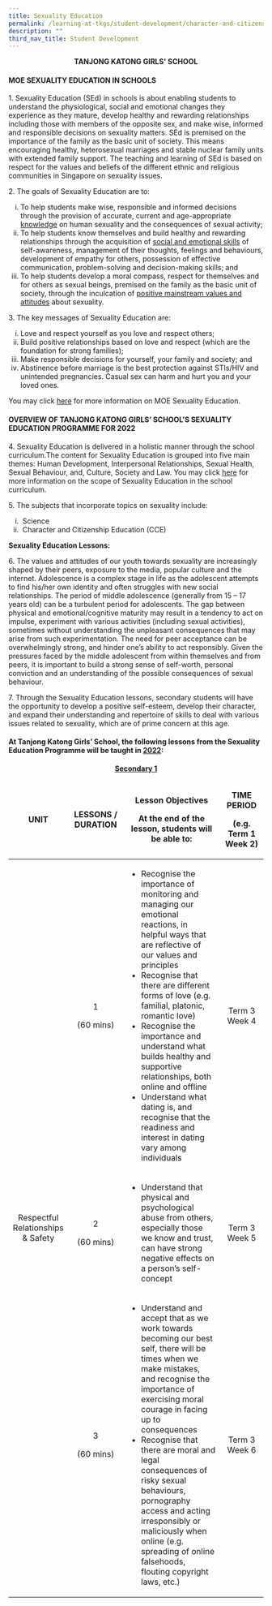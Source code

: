 ```yaml
---
title: Sexuality Education
permalink: /learning-at-tkgs/student-development/character-and-citizenship-education/sexuality-education/
description: ""
third_nav_title: Student Development
---
```

<p style="text-align: center;"><strong>TANJONG KATONG GIRLS' SCHOOL</strong></p>
<h4><strong>MOE SEXUALITY EDUCATION IN SCHOOLS</strong></h4>
<p>1. Sexuality Education (SEd) in schools is about enabling students to understand the physiological, social and emotional changes they experience as they mature, develop healthy and rewarding relationships including those with members of the opposite sex, and make wise, informed and responsible decisions on sexuality matters. SEd is premised on the importance of the family as the basic unit of society. This means encouraging healthy, heterosexual marriages and stable nuclear family units with extended family support. The teaching and learning of SEd is based on respect for the values and beliefs of the different ethnic and religious communities in Singapore on sexuality issues.</p>
<p>2. The goals of Sexuality Education are to:</p>
<ol style="list-style-type: lower-roman;">
<li>To help students make wise, responsible and informed decisions through the provision of accurate, current and age-appropriate <u>knowledge</u>&nbsp;on human sexuality and the consequences of sexual activity;</li>
<li>To help students know themselves and build healthy and rewarding relationships through the acquisition of <u>social and emotional skills</u>&nbsp;of self-awareness, management of their thoughts, feelings and behaviours, development of empathy for others, possession of effective communication, problem-solving and decision-making skills; and</li>
<li>To help students develop a moral compass, respect for themselves and for others as sexual beings, premised on the family as the basic unit of society, through the inculcation of <u>positive mainstream values and attitudes</u>&nbsp;about sexuality.&nbsp;</li>
</ol>
<p>3. The key messages of Sexuality Education are:</p>
<ol style="list-style-type: lower-roman;">
<li>Love and respect yourself as you love and respect others;</li>
<li>Build positive relationships based on love and respect (which are the foundation for strong families);</li>
<li>Make responsible decisions for yourself, your family and society; and</li>
<li>Abstinence before marriage is the best protection against STIs/HIV and unintended pregnancies. Casual sex can harm and hurt you and your loved ones.</li>
</ol>
<p>You may click&nbsp;<a href="https://www.moe.gov.sg/programmes/sexuality-education">here</a>&nbsp;for more information on MOE Sexuality Education.</p>
<h4><strong>OVERVIEW OF TANJONG KATONG GIRLS&rsquo; SCHOOL&rsquo;S SEXUALITY EDUCATION PROGRAMME FOR 2022</strong></h4>
<p>4. Sexuality Education is delivered in a holistic manner through the school curriculum.The content for Sexuality Education is grouped into five main themes: Human Development, Interpersonal Relationships, Sexual Health, Sexual Behaviour, and, Culture, Society and Law. You may click <a href="https://www.moe.gov.sg/programmes/sexuality-education/scope-and-teaching-approach">here</a>&nbsp;for more information on the scope of Sexuality Education in the school curriculum.</p>
<p>5. The subjects that incorporate topics on sexuality include:</p>
<ol style="list-style-type: lower-roman;">
<li>&nbsp;Science</li>
<li>&nbsp;Character and Citizenship Education (CCE)</li>
</ol>
<p><strong>Sexuality Education Lessons:</strong>&nbsp;</p>
<p>6. The values and attitudes of our youth towards sexuality are increasingly shaped by their peers, exposure to the media, popular culture and the internet. Adolescence is a complex stage in life as the adolescent attempts to find his/her own identity and often struggles with new social relationships. The period of middle adolescence (generally from 15 &ndash; 17 years old) can be a turbulent period for adolescents. The gap between physical and emotional/cognitive maturity may result in a tendency to act on impulse, experiment with various activities (including sexual activities), sometimes without understanding the unpleasant consequences that may arise from such experimentation. The need for peer acceptance can be overwhelmingly strong, and hinder one&rsquo;s ability to act responsibly. Given the pressures faced by the middle adolescent from within themselves and from peers, it is important to build a strong sense of self-worth, personal conviction and an understanding of the possible consequences of sexual behaviour.</p>
<p>7. Through the Sexuality Education lessons, secondary students will have the opportunity to develop a positive self-esteem, develop their character, and expand their understanding and repertoire of skills to deal with various issues related to sexuality, which are of prime concern at this age.</p>
<h4><strong>At Tanjong Katong Girls&rsquo; School, the following lessons from the Sexuality Education Programme will be taught in&nbsp;<u>2022</u>:</strong></h4>
<p style="text-align: center;"><strong><u>Secondary 1</u></strong></p>
<table width="0">
<thead>
<tr>
<td style="text-align: center;" width="112">
<p><strong>UNIT</strong></p>
</td>
<td style="text-align: center;" width="170">
<p><strong>LESSONS / DURATION</strong></p>
</td>
<td style="text-align: center;" width="483">
<p><strong>Lesson Objectives</strong></p>
<p><strong>At the end of the lesson, students will be able to:</strong></p>
</td>
<td style="text-align: center;" width="165">
<p><strong>TIME PERIOD</strong></p>
<p><strong>(e.g. Term 1 Week 2)</strong></p>
</td>
</tr>
</thead>
<tbody>
<tr>
<td style="text-align: center;" rowspan="3" width="112">
<p>Respectful Relationships &amp; Safety</p>
</td>
<td style="text-align: center;" width="170">
<p>1</p>
<p>(60 mins)</p>
</td>
<td width="483">
<ul>
<li>Recognise the importance of monitoring and managing our emotional reactions, in helpful ways that are reflective of our values and principles</li>
<li>Recognise that there are different forms of love (e.g. familial, platonic, romantic love)</li>
<li>Recognise the importance and understand what builds healthy and supportive relationships, both online and offline</li>
<li>Understand what dating is, and recognise that the readiness and interest in dating vary among individuals</li>
</ul>
</td>
<td style="text-align: center;" width="165">
<p>Term 3 Week 4</p>
</td>
</tr>
<tr>
<td style="text-align: center;" width="170">
<p>2</p>
<p>(60 mins)</p>
</td>
<td width="483">
<ul>
<li>Understand that physical and psychological abuse from others, especially those we know and trust, can have strong negative effects on a person&rsquo;s self-concept</li>
</ul>
</td>
<td style="text-align: center;" width="165">
<p>Term 3 Week 5</p>
</td>
</tr>
<tr>
<td style="text-align: center;" width="170">
<p>3</p>
<p>(60 mins)</p>
</td>
<td width="483">
<ul>
<li>Understand and accept that as we work towards becoming our best self, there will be times when we make mistakes, and recognise the importance of exercising moral courage in facing up to consequences</li>
<li>Recognise that there are moral and legal consequences of risky sexual behaviours, pornography access and acting irresponsibly or maliciously when online (e.g. spreading of online falsehoods, flouting copyright laws, etc.)</li>
</ul>
</td>
<td style="text-align: center;" width="165">
<p>Term 3 Week 6</p>
</td>
</tr>
</tbody>
</table>